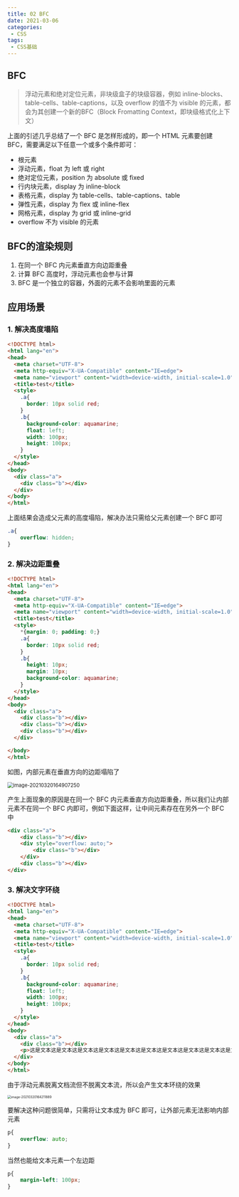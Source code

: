 ```yaml
---
title: 02 BFC
date: 2021-03-06
categories:
 - CSS
tags:
 - CSS基础
---
```




## BFC

> 浮动元素和绝对定位元素，非块级盒子的块级容器，例如 inline-blocks、table-cells、table-captions，以及 overflow 的值不为 visible 的元素，都会为其创建一个新的BFC（Block Fromatting Context，即块级格式化上下文）

上面的引述几乎总结了一个 BFC 是怎样形成的，即一个 HTML 元素要创建 BFC，需要满足以下任意一个或多个条件即可：

+ 根元素
+ 浮动元素，float 为 left 或 right
+ 绝对定位元素，position 为 absolute 或 fixed
+ 行内块元素，display 为 inline-block
+ 表格元素，display 为 table-cells、table-captions、table
+ 弹性元素，display 为 flex 或 inline-flex
+ 网格元素，display 为 grid 或 inline-grid
+ overflow 不为 visible 的元素



## BFC的渲染规则

1. 在同一个 BFC 内元素垂直方向边距重叠
2. 计算 BFC 高度时，浮动元素也会参与计算
3. BFC 是一个独立的容器，外面的元素不会影响里面的元素



## 应用场景

### 1. 解决高度塌陷

```html
<!DOCTYPE html>
<html lang="en">
<head>
  <meta charset="UTF-8">
  <meta http-equiv="X-UA-Compatible" content="IE=edge">
  <meta name="viewport" content="width=device-width, initial-scale=1.0">
  <title>test</title>
  <style>
    .a{
      border: 10px solid red;
    }
    .b{
      background-color: aquamarine;
      float: left;
      width: 100px;
      height: 100px;
    }
  </style>
</head>
<body>
  <div class="a">
    <div class="b"></div>
  </div>
</body>
</html>
```

上面结果会造成父元素的高度塌陷，解决办法只需给父元素创建一个 BFC 即可

```css
.a{
    overflow: hidden;
}
```



### 2. 解决边距重叠

```html
<!DOCTYPE html>
<html lang="en">
<head>
  <meta charset="UTF-8">
  <meta http-equiv="X-UA-Compatible" content="IE=edge">
  <meta name="viewport" content="width=device-width, initial-scale=1.0">
  <title>test</title>
  <style>
    *{margin: 0; padding: 0;}
    .a{
      border: 10px solid red;
    }
    .b{
      height: 10px;
      margin: 10px;
      background-color: aquamarine;
    }
  </style>
</head>
<body>
  <div class="a">
    <div class="b"></div>
    <div class="b"></div>
    <div class="b"></div>
  </div>

</body>
</html>
```

如图，内部元素在垂直方向的边距塌陷了

<img src="@img/image-20210320164907250.png" alt="image-20210320164907250" style="zoom:80%;" />

产生上面现象的原因是在同一个 BFC 内元素垂直方向边距重叠，所以我们让内部元素不在同一个 BFC 内即可，例如下面这样，让中间元素存在在另外一个 BFC 中

```html
<div class="a">
    <div class="b"></div>
    <div style="overflow: auto;">
        <div class="b"></div>
    </div>
    <div class="b"></div>
</div>
```



### 3. 解决文字环绕

```html
<!DOCTYPE html>
<html lang="en">
<head>
  <meta charset="UTF-8">
  <meta http-equiv="X-UA-Compatible" content="IE=edge">
  <meta name="viewport" content="width=device-width, initial-scale=1.0">
  <title>test</title>
  <style>
    .a{
      border: 10px solid red;
    }
    .b{
      background-color: aquamarine;
      float: left;
      width: 100px;
      height: 100px;
    }
  </style>
</head>
<body>
  <div class="a">
    <div class="b"></div>
    <p>这是文本这是文本这是文本这是文本这是文本这是文本这是文本这是文本这是文本这是文本这是文本这是文本这是文本这是文本这是文本这是文本这是文本这是文本这是文本这是文本这是文本这是文本这是文本这是文本这是文本这是文本这是文本这是文本这是文本这是文本这是文本这是文本这是文本这是文本这是文本这是文本这是文本这是文本这是文本这是文本这是文本这是文本这是文本这是文本这是文本这是文本这是文本这是文本这是文本这是文本这是文本这是文本这是文本这是文本这是文本这是文本这是文本这是文本这是文本这是文本这是文本这是文本这是文本这是文本这是文本这是文本这是文本这是文本这是文本这是文本这是文本这是文本这是文本这是文本这是文本这是文本这是文本这是文本这是文本这是文本这是文本这是文本这是文本这是文本这是文本这是文本这是文本这是文本这是文本这是文本这是文本这是文本这是文本这是文本这是文本这是文本这是文本这是文本这是文本这是文本这是文本这是文本这是文本这是文本这是文本这是文本这是文本这是文本这是文本这是文本</p>
  </div>
</body>
</html>
```

由于浮动元素脱离文档流但不脱离文本流，所以会产生文本环绕的效果

<img src="@img/image-20210320164211889.png" alt="image-20210320164211889" style="zoom: 50%;" />

要解决这种问题很简单，只需将让文本成为 BFC 即可，让外部元素无法影响内部元素

```css
p{
    overflow: auto;
}
```

当然也能给文本元素一个左边距

```css
p{
    margin-left: 100px;
}
```

